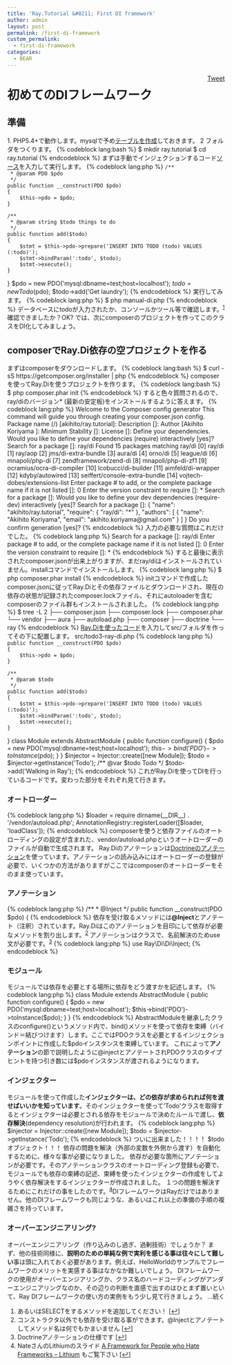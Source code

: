 ```yaml
---
title: 'Ray.Tutorial &#8211; First DI framework'
author: admin
layout: post
permalink: /first-di-framework
custom_permalink:
  - first-di-framework
categories:
  - BEAR
---
```

<div style="float: right; margin-left: 10px;"><a href="https://twitter.com/share" class="twitter-share-button" data-count="vertical" data-url="http://www.bear-project.net/blog/first-di-framework">Tweet</a></div>
<h1>初めてのDIフレームワーク</h1>
<h2>準備</h2>
 1. PHP5.4+で動作します。mysqlで予め<a href="https://github.com/koriym/Ray.Tutorial/blob/master/doc/todo.sql">テーブルを作成</a>しておきます。
 2 フォルダをつくります。
{% codeblock lang:bash %}
$ mkdir ray.tutorial
$ cd ray.tutorial
{% endcodeblock %}
まずは手動でインジェクションするコード<a href="https://github.com/koriym/Ray.Tutorial/blob/develop/src/todo2-manual-injection.php">ソース</a>を入力して実行します。
{% codeblock lang:php %}
<?php
class Todo
{
    /**
     * @var PDO
     */
    private $pdo;

    /**
     * @param PDO $pdo
     */
    public function __construct(PDO $pdo)
    {
        $this->pdo = $pdo;
    }

    /**
     * @param string $todo things to do
     */
    public function add($todo)
    {
        $stmt = $this->pdo->prepare('INSERT INTO TODO (todo) VALUES (:todo)');
        $stmt->bindParam(':todo', $todo);
        $stmt->execute();
    }
}
$pdo = new PDO('mysql:dbname=test;host=localhost');
$todo = new Todo($pdo);
$todo->add('Get laundry');
{% endcodeblock %}
実行してみます。
{% codeblock lang:php %}
$ php manual-di.php
{% endcodeblock %}
データベースにtodoが入力されたか、コンソールかツール等で確認します。<sup><a href="#footnote_0_2143" id="identifier_0_2143" class="footnote-link footnote-identifier-link" title="あるいはSELECTをするメソッドを追加してください！">1</a></sup>
確認できましたか？OK?
では、次にcomposerのプロジェクトを作ってこのクラスをDI化してみましょう。
<h2>composerでRay.Di依存の空プロジェクトを作る</h2>
まずはcomposerをダウンロードします。
{% codeblock lang:bash %}
$ curl -sS https://getcomposer.org/installer | php
{% endcodeblock %}
composerを使ってRay.Diを使うプロジェクトを作ります。
{% codeblock lang:bash %}
$ php composer.phar init
{% endcodeblock %}
すると色々質問されるので、ray/diのバージョン* (最新の安定板)をインストールするように答えます。
{% codeblock lang:php %}
  Welcome to the Composer config generator
This command will guide you through creating your composer.json config.
Package name (<vendor>/<name>) [akihito/ray.tutorial]:
Description []:
Author [Akihito Koriyama <akihito .koriyama@gmail.com>]:
Minimum Stability []:
License []:
Define your dependencies.
Would you like to define your dependencies (require) interactively [yes]?
Search for a package []: ray/di
Found 15 packages matching ray/di
   [0] ray/di
   [1] ray/aop
   [2] jms/di-extra-bundle
   [3] aura/di
   [4] orno/di
   [5] league/di
   [6] mnapoli/php-di
   [7] zendframework/zend-di
   [8] mnapoli/php-di-zf1
   [9] ocramius/ocra-di-compiler
  [10] lcobucci/di-builder
  [11] aimfeld/di-wrapper
  [12] kdyby/autowired
  [13] seiffert/console-extra-bundle
  [14] vojtech-dobes/extensions-list
Enter package # to add, or the complete package name if it is not listed []: 0
Enter the version constraint to require []: *
Search for a package []:
Would you like to define your dev dependencies (require-dev) interactively [yes]?
Search for a package []:
{
    "name": "akihito/ray.tutorial",
    "require": {
        "ray/di": "*"
    },
    "authors": [
        {
            "name": "Akihito Koriyama",
            "email": "akihito.koriyama@gmail.com"
        }
    ]
}
Do you confirm generation [yes]?
</akihito></name></vendor>{% endcodeblock %}
入力の必要な質問はこれだけでした。
{% codeblock lang:php %}
Search for a package []: ray/di
Enter package # to add, or the complete package name if it is not listed []: 0
Enter the version constraint to require []: *
{% endcodeblock %}
すると最後に表示されたcomposer.jsonが出来上がりますが、まだray/diはインストールされていません。installコマンドでインストールします。
{% codeblock lang:php %}
$ php composer.phar install
{% endcodeblock %}
initコマンドで作成したcomposer.jsonに従ってRay.Diとその依存ファイルとダウンロードされ、現在の依存の状態が記録されたcomposer.lockファイル、それにautoloaderを含むcomposerのファイル群もインストールされました。
{% codeblock lang:php %}
$ tree -L 2
├── composer.json
├── composer.lock
├── composer.phar
└── vendor
    ├── aura
    ├── autoload.php
    ├── composer
    ├── doctrine
    └── ray
{% endcodeblock %}
<a href="https://github.com/koriym/Ray.Tutorial/blob/develop/src/todo3-ray-di.php">Ray.Diを使ったコード</a>を入力してsrc/フォルダを作ってその下に配置します。
src/todo3-ray-di.php
{% codeblock lang:php %}
<?php
use Doctrine\Common\Annotations\AnnotationRegistry;
use Ray\Di\AbstractModule;
use Ray\Di\Injector;
use Ray\Di\Di\Inject;
use Ray\Di\Di\Named;
$loader = require dirname(__DIR__) . '/vendor/autoload.php';
AnnotationRegistry::registerLoader([$loader, 'loadClass']);
class Todo
{
    private $pdo;
    /**
     * @Inject
     */

    public function __construct(PDO $pdo)
    {
        $this->pdo = $pdo;
    }

    /**
     * @param $todo
     */
    public function add($todo)
    {
        $stmt = $this->pdo->prepare('INSERT INTO TODO (todo) VALUES (:todo)');
        $stmt->bindParam(':todo', $todo);
        $stmt->execute();
    }
}
class Module extends AbstractModule
{
    public function configure()
    {
        $pdo = new PDO('mysql:dbname=test;host=localhost');
        $this->bind('PDO')->toInstance($pdo);
    }
}
$injector = Injector::create([new Module]);
$todo = $injector->getInstance('Todo');
/** @var $todo Todo */
$todo->add('Walking in Ray');
{% endcodeblock %}
これがRay.Diを使ってDIを行っているコードです。変わった部分をそれぞれ見て行きます。
<h3>オートローダー</h3>
{% codeblock lang:php %}
$loader = require dirname(__DIR__) . '/vendor/autoload.php';
AnnotationRegistry::registerLoader([$loader, 'loadClass']);
{% endcodeblock %}
composerを使うと依存ファイルのオートローディングの設定が含まれた、vendor/autoload.phpというオートローダーのファイルが自動で生成されます。
Ray.Diのアノテーションは<a href="http://docs.doctrine-project.org/projects/doctrine-common/en/latest/reference/annotations.html">Doctrineのアノテーション</a>を使っています。アノテーションの読み込みにはオートローダーの登録が必要で、いくつかの方法がありますがここではcomposerのオートローダーをそのまま使っています。
<h3>アノテーション</h3>
{% codeblock lang:php %}
    /**
     * @Inject
     */
    public function __construct(PDO $pdo)
    {
{% endcodeblock %}
依存を受け取るメソッドには<strong>@Inject</strong>とアノテート（注釈）されています。Ray.Diはこのアノテーションを目印にして依存が必要なメソッドを割り出します。<sup><a href="#footnote_1_2143" id="identifier_1_2143" class="footnote-link footnote-identifier-link" title="コンストラクタ以外でも依存を受け取る事ができます。@Injectとアノテートしてメソッド名は何でもかまいません">2</a></sup>
アノテーションはクラスで、名前解決のためuse文が必要です。<sup><a href="#footnote_2_2143" id="identifier_2_2143" class="footnote-link footnote-identifier-link" title="Doctrineアノテーションの仕様です">3</a></sup>
{% codeblock lang:php %}
use Ray\Di\Di\Inject;
{% endcodeblock %}
<h3>モジュール</h3>
モジュールでは依存を必要とする場所に依存をどう渡すかを記述します。
{% codeblock lang:php %}
class Module extends AbstractModule
{
    public function configure()
    {
        $pdo = new PDO('mysql:dbname=test;host=localhost');
        $this->bind('PDO')->toInstance($pdo);
    }
}
{% endcodeblock %}
AbstractModuleを継承したクラスのconfigure()というメソッド内で、bind()メソッドを使って依存を束縛（バインド＝結びつけます）します。ここではPDOクラスを必要とするインジェクションポイントに作成した$pdoインスタンスを束縛しています。
これによって<strong>アノテーション</strong>の節で説明したように@injectとアノテートされPDOクラスのタイプヒントを持つ引き数には$pdoインスタンスが渡されるようになります。
<h3>インジェクター</h3>
モジュールを使って作成した<strong>インジェクターは、どの依存が求められれば何を渡せばいいかを知っています</strong>。そのインジェクターを使って&#8217;Todo&#8217;クラスを取得するとインジェクターは必要とされる依存をモジュールで決めたルールで渡し、<strong>依存解決</strong>(dependency resolution)が行われます。
{% codeblock lang:php %}
$injector = Injector::create([new Module]);
$todo = $injector->getInstance('Todo');
{% endcodeblock %}
ついに出来ました！！！！
$todoオブジェクト！！！
依存の問題を解決（外部の変数を外側から渡す）を自動化するために、様々な事が必要になりました。
依存が必要な箇所にアノテーションが必要です。そのアノテーションクラスのオートローディング登録も必要で、モジュールでも依存の束縛の記述、束縛を使ったインジェクターの作成をしてようやく依存解決をするインジェクターが作成されました。
１つの問題を解決するためにこれだけの事をしたのです。<sup><a href="#footnote_3_2143" id="identifier_3_2143" class="footnote-link footnote-identifier-link" title="NateさんのLithiumのスライド A Framework for People who Hate Frameworks &ndash; Lithium もご覧下さい">4</a></sup>DIフレームワークはRayだけではありません。他のDIフレームワークも同じような、あるいはこれ以上の準備の手順の複雑さを持っています。
<h3>オーバーエンジニアリング?</h3>
オーバーエンジニアリング（作り込みのし過ぎ、過剰技術）でしょうか？
まず、他の技術同様に、<strong>説明のための単純な例で実利を感じる事は往々にして難しい</strong>事は頭に入れておく必要があります。例えば、HelloWorldのサンプルでフレームワークのメリットを実感する事はなかなか難しいでしょう。
DIフレームワークの使用がオーバーエンジアリングか、クラス名のハードコーディングがアンダーエンジニアリングなのか、その辺りの判断を直感で出すのはひとまず置いといて、Ray DIフレームワークの使い方の実例をもう少し見て行きましょう。
&#8230;続く
<ol class="footnotes"><li id="footnote_0_2143" class="footnote">あるいはSELECTをするメソッドを追加してください！ [<a href="#identifier_0_2143" class="footnote-link footnote-back-link">&#8617;</a>]</li><li id="footnote_1_2143" class="footnote">コンストラクタ以外でも依存を受け取る事ができます。@Injectとアノテートしてメソッド名は何でもかまいません [<a href="#identifier_1_2143" class="footnote-link footnote-back-link">&#8617;</a>]</li><li id="footnote_2_2143" class="footnote">Doctrineアノテーションの仕様です [<a href="#identifier_2_2143" class="footnote-link footnote-back-link">&#8617;</a>]</li><li id="footnote_3_2143" class="footnote">NateさんのLithiumのスライド <a href="http://www.slideshare.net/jperras/tekx-a-framework-for-people-who-hate-frameworks-lithium">A Framework for People who Hate Frameworks &#8211; Lithium</a> もご覧下さい [<a href="#identifier_3_2143" class="footnote-link footnote-back-link">&#8617;</a>]</li></ol>
